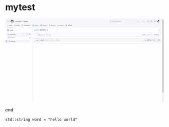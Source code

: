 # mytest

![image-20230719114449835](test-note.assets/image-20230719114449835.png)

~~end~~

```
std::string word = "hello world"
```




